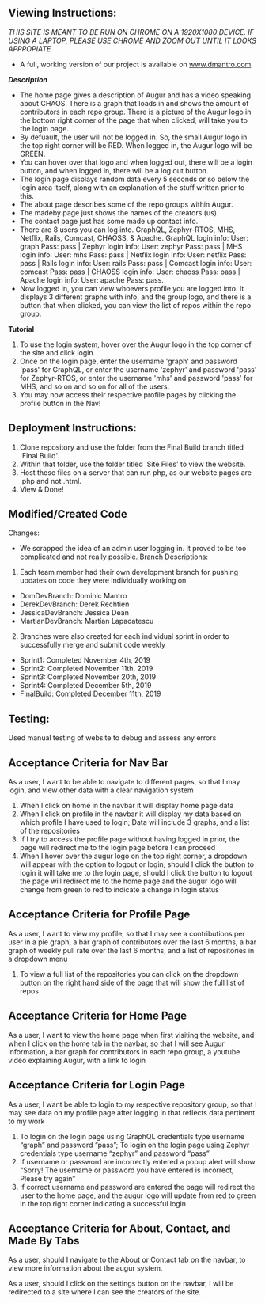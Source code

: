 ## Viewing Instructions: 
 *THIS SITE IS MEANT TO BE RUN ON CHROME ON A 1920X1080 DEVICE. IF USING A LAPTOP, PLEASE USE CHROME AND ZOOM OUT UNTIL IT LOOKS APPROPIATE*
- A full, working version of our project is available on www.dmantro.com

***Description***
- The home page gives a description of Augur and has a video speaking about CHAOS. There is a graph that loads in and shows the amount of contributors in each repo group. There is a picture of the Augur logo in the bottom right corner of the page that when clicked, will take you to the login page.
- By defuault, the user will not be logged in. So, the small Augur logo in the top right corner will be RED. When logged in, the Augur logo will be GREEN.
- You can hover over that logo and when logged out, there will be a login button, and when logged in, there will be a log out button.
- The login page displays random data every 5 seconds or so below the login area itself, along with an explanation of the stuff written prior to this.
- The about page describes some of the repo groups within Augur.
- The madeby page just shows the names of the creators (us).
- The contact page just has some made up contact info.
- There are 8 users you can log into. GraphQL, Zephyr-RTOS, MHS, Netflix, Rails, Comcast, CHAOSS, & Apache. GraphQL login info: User: graph Pass: pass | Zephyr login info: User: zephyr Pass: pass | MHS login info: User: mhs Pass: pass | Netflix login info: User: netflix Pass: pass | Rails login info: User: rails Pass: pass | Comcast login info: User: comcast Pass: pass | CHAOSS login info: User: chaoss Pass: pass | Apache login info: User: apache Pass: pass.
- Now logged in, you can view whoevers profile you are logged into. It displays 3 different graphs with info, and the group logo, and there is a button that when clicked, you can view the list of repos within the repo group.

**Tutorial**
1. To use the login system, hover over the Augur logo in the top corner of the site and click login. 
2. Once on the login page, enter the username 'graph' and password 'pass' for GraphQL, or enter the username 'zephyr' and password 'pass' for Zephyr-RTOS, or enter the username 'mhs' and password 'pass' for MHS, and so on and so on for all of the users.
3. You may now access their respective profile pages by clicking the profile button in the Nav!

## Deployment Instructions:

1. Clone repository and use the folder from the Final Build branch titled 'Final Build'.
2. Within that folder, use the folder titled 'Site Files' to view the website.
3. Host those files on a server that can run php, as our website pages are .php and not .html.
4. View & Done!

## Modified/Created Code
Changes:
- We scrapped the idea of an admin user logging in. It proved to be too complicated and not really possible.
Branch Descriptions: 
1. Each team member had their own development branch for pushing updates on code they were individually working on
 - DomDevBranch: Dominic Mantro
 - DerekDevBranch: Derek Rechtien
 - JessicaDevBranch: Jessica Dean
 - MartianDevBranch: Martian Lapadatescu
2. Branches were also created for each individual sprint in order to successfully merge and submit code weekly
 - Sprint1: Completed November 4th, 2019
 - Sprint2: Completed November 11th, 2019
 - Sprint3: Completed November 20th, 2019
 - Sprint4: Completed December 5th, 2019
 - FinalBuild: Completed December 11th, 2019

## Testing: 
Used manual testing of website to debug and assess any errors 

## Acceptance Criteria for Nav Bar 
As a user, I want to be able to navigate to different pages, so that I may login, and view other data with a clear navigation system
1. When I click on home in the navbar it will display home page data
2. When I click on profile in the navbar it will display my data based on which profile I have used to login; Data will include 3 graphs, and a list of the repositories
3. If I try to access the profile page without having logged in prior, the page will redirect me to the login page before I can proceed
4. When I hover over the augur logo on the top right corner, a dropdown will appear with the option to logout or login; should I click the button to login it will take me to the login page, should I click the button to logout the page will redirect me to the home page and the augur logo will change from green to red to indicate a change in login status

## Acceptance Criteria for Profile Page
As a user, I want to view my profile, so that I may see a contributions per user in a pie graph, a bar graph of contributors over the last 6 months, a bar graph of weekly pull rate over the last 6 months, and a list of repositories in a dropdown menu
1. To view a full list of the repositories you can click on the dropdown button on the right hand side of the page that will show the full list of repos

## Acceptance Criteria for Home Page
As a user, I want to view the home page when first visiting the website, and when I click on the home tab in the navbar, so that I will see Augur information, a bar graph for contributors in each repo group, a youtube video explaining Augur, with a link to login

## Acceptance Criteria for Login Page
As a user, I want be able to login to my respective repository group, so that I may see data on my profile page after logging in that reflects data pertinent to my work
1. To login on the login page using GraphQL credentials type username “graph” and password “pass”; To login on the login page using Zephyr credentials type username “zephyr” and password “pass”
2. If username or password are incorrectly entered a popup alert will show “Sorry! The username or password you have entered is incorrect, Please try again”
3. If correct username and password are entered the page will redirect the user to the home page, and the augur logo will update from red to green in the top right corner indicating a successful login

## Acceptance Criteria for About, Contact, and Made By Tabs
As a user, should I navigate to the About or Contact tab on the navbar, to view more information about the augur system.

As a user, should I click on the settings button on the navbar, I will be redirected to a site where I can see the creators of the site.
